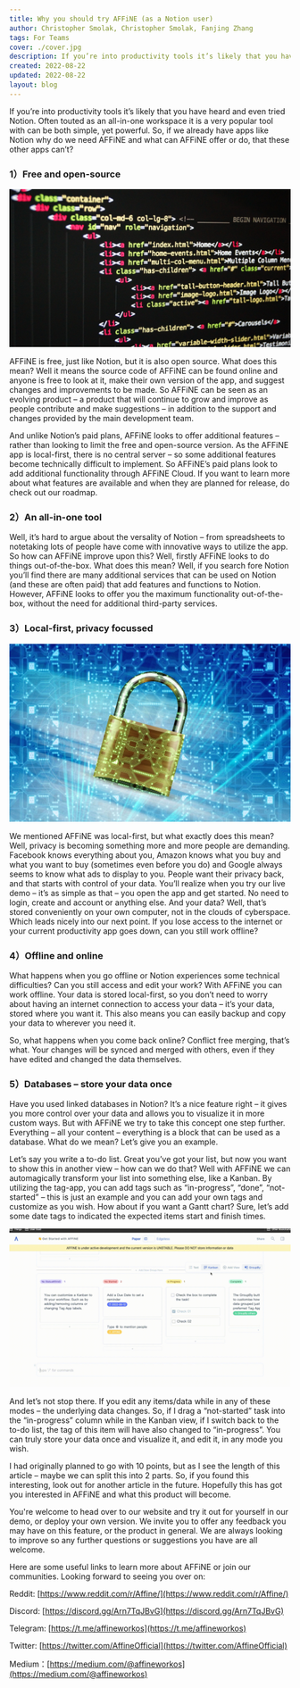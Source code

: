 ```yaml
---
title: Why you should try AFFiNE (as a Notion user)
author: Christopher Smolak, Christopher Smolak, Fanjing Zhang
tags: For Teams
cover: ./cover.jpg
description: If you’re into productivity tools it’s likely that you have heard and even tried Notion
created: 2022-08-22
updated: 2022-08-22
layout: blog
---
```


If you’re into productivity tools it’s likely that you have heard and even tried Notion. Often touted as an all-in-one workspace it is a very popular tool with can be both simple, yet powerful. So, if we already have apps like Notion why do we need AFFiNE and what can AFFiNE offer or do, that these other apps can’t?

### **1）Free and open-source**

![](./77461775d56d99790c96c9d102d9b69e0d915ec6-5456x3064.jpg)

AFFiNE is free, just like Notion, but it is also open source. What does this mean? Well it means the source code of AFFiNE can be found online and anyone is free to look at it, make their own version of the app, and suggest changes and improvements to be made. So AFFiNE can be seen as an evolving product – a product that will continue to grow and improve as people contribute and make suggestions – in addition to the support and changes provided by the main development team.

And unlike Notion’s paid plans, AFFiNE looks to offer additional features – rather than looking to limit the free and open-source version. As the AFFiNE app is local-first, there is no central server – so some additional features become technically difficult to implement. So AFFiNE’s paid plans look to add additional functionality through AFFiNE Cloud. If you want to learn more about what features are available and when they are planned for release, do check out our roadmap.

### **2）An all-in-one tool**

Well, it’s hard to argue about the versality of Notion – from spreadsheets to notetaking lots of people have come with innovative ways to utilize the app. So how can AFFiNE improve upon this? Well, firstly AFFiNE looks to do things out-of-the-box. What does this mean? Well, if you search fore Notion you’ll find there are many additional services that can be used on Notion (and these are often paid) that add features and functions to Notion. However, AFFiNE looks to offer you the maximum functionality out-of-the-box, without the need for additional third-party services.

### **3）Local-first, privacy focussed**

![](./cc47720a0c8d2ad1023500ad03fbfcdbf97da1e3-1920x1216.jpg)

We mentioned AFFiNE was local-first, but what exactly does this mean? Well, privacy is becoming something more and more people are demanding. Facebook knows everything about you, Amazon knows what you buy and what you want to buy (sometimes even before you do) and Google always seems to know what ads to display to you. People want their privacy back, and that starts with control of your data. You’ll realize when you try our live demo – it’s as simple as that – you open the app and get started. No need to login, create and account or anything else. And your data? Well, that’s stored conveniently on your own computer, not in the clouds of cyberspace. Which leads nicely into our next point. If you lose access to the internet or your current productivity app goes down, can you still work offline?

### **4）Offline and online**

What happens when you go offline or Notion experiences some technical difficulties? Can you still access and edit your work? With AFFiNE you can work offline. Your data is stored local-first, so you don’t need to worry about having an internet connection to access your data – it’s your data, stored where you want it. This also means you can easily backup and copy your data to wherever you need it.

So, what happens when you come back online? Conflict free merging, that’s what. Your changes will be synced and merged with others, even if they have edited and changed the data themselves.

### **5）Databases – store your data once**

Have you used linked databases in Notion? It’s a nice feature right – it gives you more control over your data and allows you to visualize it in more custom ways. But with AFFiNE we try to take this concept one step further. Everything – all your content – everything is a block that can be used as a database. What do we mean? Let’s give you an example.

Let’s say you write a to-do list. Great you’ve got your list, but now you want to show this in another view – how can we do that? Well with AFFiNE we can automagically transform your list into something else, like a Kanban. By utilizing the tag-app, you can add tags such as “in-progress”, “done”, “not-started” – this is just an example and you can add your own tags and customize as you wish. How about if you want a Gantt chart? Sure, let’s add some date tags to indicated the expected items start and finish times.

![](./a309d3e757b9ac268e710d0796c40ef5d3615a32-1920x1080.gif)

And let’s not stop there. If you edit any items/data while in any of these modes – the underlying data changes. So, if I drag a “not-started” task into the “in-progress” column while in the Kanban view, if I switch back to the to-do list, the tag of this item will have also changed to “in-progress”. You can truly store your data once and visualize it, and edit it, in any mode you wish.

I had originally planned to go with 10 points, but as I see the length of this article – maybe we can split this into 2 parts. So, if you found this interesting, look out for another article in the future. Hopefully this has got you interested in AFFiNE and what this product will become.

You're welcome to head over to our website and try it out for yourself in our demo, or deploy your own version. We invite you to offer any feedback you may have on this feature, or the product in general. We are always looking to improve so any further questions or suggestions you have are all welcome.

Here are some useful links to learn more about AFFiNE or join our communities. Looking forward to seeing you over on:

Reddit: [https://www.reddit.com/r/Affine/](https://www.reddit.com/r/Affine/)

Discord: [https://discord.gg/Arn7TqJBvG](https://discord.gg/Arn7TqJBvG)

Telegram: [https://t.me/affineworkos](https://t.me/affineworkos)

Twitter: [https://twitter.com/AffineOfficial](https://twitter.com/AffineOfficial)

Medium：[https://medium.com/@affineworkos](https://medium.com/@affineworkos)
